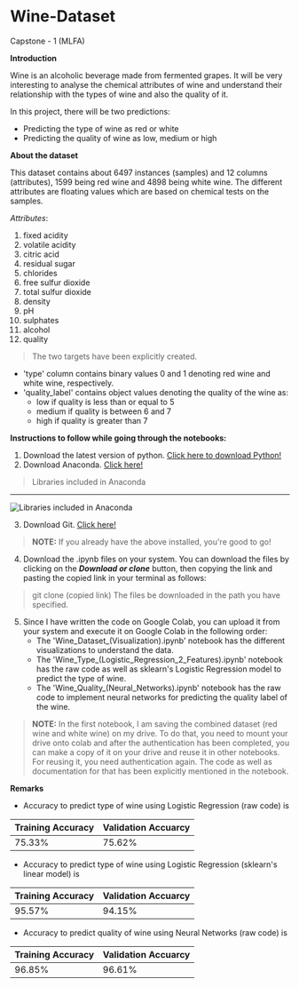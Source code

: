 # Wine-Dataset
Capstone - 1 (MLFA)

**Introduction**

Wine is an alcoholic beverage made from fermented grapes. It will be very interesting to analyse the chemical attributes of wine and understand their relationship with the types of wine and also the quality of it.

In this project, there will be two predictions:
* Predicting the type of wine as red or white
* Predicting the quality of wine as low, medium or high

**About the dataset**

This dataset contains about 6497 instances (samples) and 12 columns (attributes), 1599 being red wine and 4898 being white wine.
The different attributes are floating values which are based on chemical tests on the samples.

*Attributes*:
1. fixed acidity
2. volatile acidity
3. citric acid
4. residual sugar
5. chlorides
6. free sulfur dioxide
7. total sulfur dioxide
8. density
9. pH
10. sulphates
11. alcohol
12. quality

> The two targets have been explicitly created.
* 'type' column contains binary values 0 and 1 denoting red wine and white wine, respectively.
* 'quality_label' contains object values denoting the quality of the wine as:
  * low if quality is less than or equal to 5
  * medium if quality is between 6 and 7
  * high if quality is greater than 7
  
**Instructions to follow while going through the notebooks:**
1. Download the latest version of python. [Click here to download Python!](https://www.python.org/downloads/)
2. Download Anaconda. [Click here!](https://www.anaconda.com/distribution/)
> Libraries included in Anaconda
- - - -
![Libraries included in Anaconda](https://www.anaconda.com/wp-content/uploads/2018/11/distro-01-1.png)

3. Download Git. [Click here!](https://git-scm.com/downloads)
> **NOTE:** If you already have the above installed, you're good to go!
4. Download the .ipynb files on your system. You can download the files by clicking on the ***Download or clone*** button, then copying the link and pasting the copied link in your terminal as follows:
> git clone (copied link)
The files be downloaded in the path you have specified.
5. Since I have written the code on Google Colab, you can upload it from your system and execute it on Google Colab in the following order:
    * The 'Wine_Dataset_(Visualization).ipynb' notebook has the different visualizations to understand the data.
    * The 'Wine_Type_(Logistic_Regression_2_Features).ipynb' notebook has the raw code as well as sklearn's Logistic Regression model to predict the type of wine.
    * The 'Wine_Quality_(Neural_Networks).ipynb' notebook has the raw code to implement neural networks for predicting the quality label of the wine.
> **NOTE:** In the first notebook, I am saving the combined dataset (red wine and white wine) on my drive. To do that, you need to mount your drive onto colab and after the authentication has been completed, you can make a copy of it on your drive and reuse it in other notebooks. For reusing it, you need authentication again. The code as well as documentation for that has been explicitly mentioned in the notebook.

**Remarks**
* Accuracy to predict type of wine using Logistic Regression (raw code) is

Training Accuracy | Validation Accuarcy
----------------- | -------------------
75.33%            | 75.62%

* Accuracy to predict type of wine using Logistic Regression (sklearn's linear model) is

Training Accuracy | Validation Accuarcy
----------------- | -------------------
95.57%            | 94.15%

* Accuracy to predict quality of wine using Neural Networks (raw code) is

Training Accuracy | Validation Accuarcy
----------------- | -------------------
96.85%            | 96.61%

